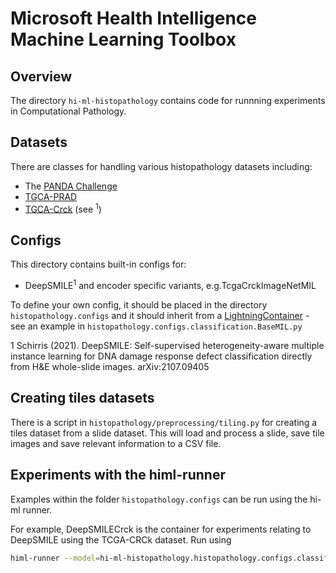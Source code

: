 # Microsoft Health Intelligence Machine Learning Toolbox

## Overview

The directory `hi-ml-histopathology` contains code for runnning experiments in Computational Pathology.

## Datasets

There are classes for handling various histopathology datasets including:
- The [PANDA Challenge](https://www.computationalpathologygroup.eu/projects/panda-challenge/)
- [TGCA-PRAD](https://wiki.cancerimagingarchive.net/display/Public/TCGA-PRAD)
- [TGCA-Crck](https://zenodo.org/record/2530835#.YgE_IJbP1mM) (see <sup>1</sup>)

## Configs
This directory contains built-in configs for:

- DeepSMILE<sup>1</sup> and encoder specific variants, e.g.TcgaCrckImageNetMIL

To define your own config, it should be placed in the directory `histopathology.configs` and it should inherit from a [LightningContainer]() - see an example in `histopathology.configs.classification.BaseMIL.py`

1 Schirris (2021). DeepSMILE: Self-supervised heterogeneity-aware multiple instance learning for DNA
damage response defect classification directly from H&E whole-slide images. arXiv:2107.09405

## Creating tiles datasets

There is a script in `histopathology/preprocessing/tiling.py` for creating a tiles dataset from a slide dataset. This will load and process a slide, save tile images and save relevant information to a CSV file.

## Experiments with the himl-runner

Examples within the folder `histopathology.configs` can be run using the hi-ml runner.

For example, DeepSMILECrck is the container for experiments relating to DeepSMILE using the TCGA-CRCk dataset. Run using

```bash
himl-runner --model=hi-ml-histopathology.histopathology.configs.classification.TcgaCrckImageNetMIL [--azureml] [--cluster=<cluster name>]
```
